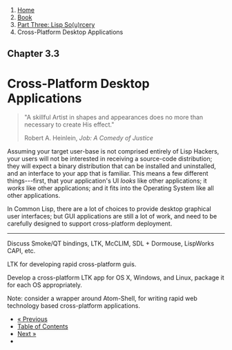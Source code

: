 <ol class="breadcrumb">
  <li><a href="/">Home</a></li>
  <li><a href="/book/">Book</a></li>
  <li><a href="/book/3-0-0-overview/">Part Three: Lisp So(u)rcery</a></li>
  <li class="active">Cross-Platform Desktop Applications</li>
</ol>

## Chapter 3.3

# Cross-Platform Desktop Applications

> "A skillful Artist in shapes and appearances does no more than necessary to create His effect."
> <footer>Robert A. Heinlein, <em>Job: A Comedy of Justice</em></footer>

Assuming your target user-base is not comprised entirely of Lisp Hackers, your users will not be interested in receiving a source-code distribution; they will expect a binary distribution that can be installed and uninstalled, and an interface to your app that is familiar.  This means a few different things---first, that your application's UI *looks* like other applications; it *works* like other applications; and it fits into the Operating System like all other applications.

In Common Lisp, there are a lot of choices to provide desktop graphical user interfaces; but GUI applications are still a lot of work, and need to be carefully designed to support cross-platform deployment.

---

Discuss Smoke/QT bindings, LTK, McCLIM, SDL + Dormouse, LispWorks CAPI, etc.

LTK for developing rapid cross-platform guis.

Develop a cross-platform LTK app for OS X, Windows, and Linux, package it for each OS appropriately.

Note: consider a wrapper around Atom-Shell, for writing rapid web technology based cross-platform applications.

<ul class="pager">
  <li class="previous"><a href="/book/3-02-0-mobile/">&laquo; Previous</a></li>
  <li><a href="/book/">Table of Contents</a></li>
  <li class="next"><a href="/book/3-04-0-system-utils/">Next &raquo;</a><li>
</ul>
